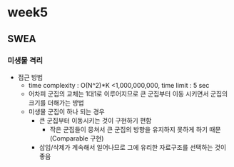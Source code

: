 # week5

## SWEA

### 미생물 격리
- 접근 방법
    - time complexity : O(N^2)*K <1,000,000,000, time limit : 5 sec
    - 어차피 군집의 교체는 1대1로 이루어지므로 큰 군집부터 이동 시키면서 군집의 크기를 더해가는 방법
    - 미생물 군집이 하나 되는 경우
        - 큰 군집부터 이동시키는 것이 구현하기 편함
            - 작은 군집들이 뭉쳐서 큰 군집의 방향을 유지하지 못하게 하기 때문(Comparable 구현)
        - 삽입/삭제가 계속해서 일어나므로 그에 유리한 자료구조를 선택하는 것이 좋음